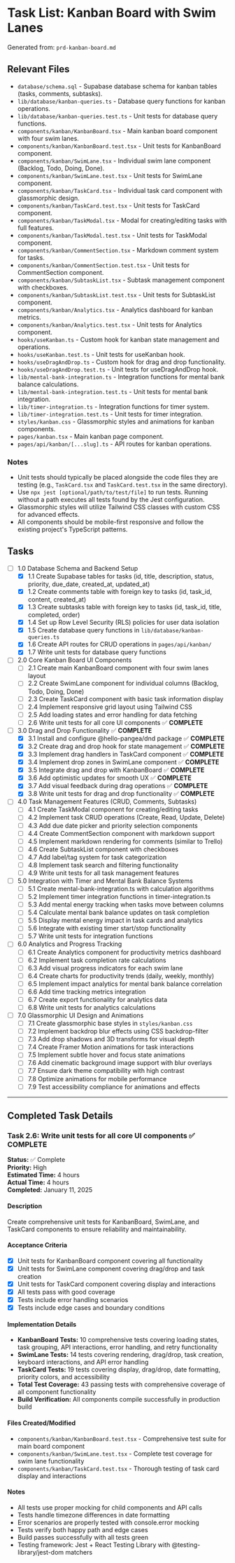 # Task List: Kanban Board with Swim Lanes

Generated from: `prd-kanban-board.md`

## Relevant Files

- `database/schema.sql` - Supabase database schema for kanban tables (tasks, comments, subtasks).
- `lib/database/kanban-queries.ts` - Database query functions for kanban operations.
- `lib/database/kanban-queries.test.ts` - Unit tests for database query functions.
- `components/kanban/KanbanBoard.tsx` - Main kanban board component with four swim lanes.
- `components/kanban/KanbanBoard.test.tsx` - Unit tests for KanbanBoard component.
- `components/kanban/SwimLane.tsx` - Individual swim lane component (Backlog, Todo, Doing, Done).
- `components/kanban/SwimLane.test.tsx` - Unit tests for SwimLane component.
- `components/kanban/TaskCard.tsx` - Individual task card component with glassmorphic design.
- `components/kanban/TaskCard.test.tsx` - Unit tests for TaskCard component.
- `components/kanban/TaskModal.tsx` - Modal for creating/editing tasks with full features.
- `components/kanban/TaskModal.test.tsx` - Unit tests for TaskModal component.
- `components/kanban/CommentSection.tsx` - Markdown comment system for tasks.
- `components/kanban/CommentSection.test.tsx` - Unit tests for CommentSection component.
- `components/kanban/SubtaskList.tsx` - Subtask management component with checkboxes.
- `components/kanban/SubtaskList.test.tsx` - Unit tests for SubtaskList component.
- `components/kanban/Analytics.tsx` - Analytics dashboard for kanban metrics.
- `components/kanban/Analytics.test.tsx` - Unit tests for Analytics component.
- `hooks/useKanban.ts` - Custom hook for kanban state management and operations.
- `hooks/useKanban.test.ts` - Unit tests for useKanban hook.
- `hooks/useDragAndDrop.ts` - Custom hook for drag and drop functionality.
- `hooks/useDragAndDrop.test.ts` - Unit tests for useDragAndDrop hook.
- `lib/mental-bank-integration.ts` - Integration functions for mental bank balance calculations.
- `lib/mental-bank-integration.test.ts` - Unit tests for mental bank integration.
- `lib/timer-integration.ts` - Integration functions for timer system.
- `lib/timer-integration.test.ts` - Unit tests for timer integration.
- `styles/kanban.css` - Glassmorphic styles and animations for kanban components.
- `pages/kanban.tsx` - Main kanban page component.
- `pages/api/kanban/[...slug].ts` - API routes for kanban operations.

### Notes

- Unit tests should typically be placed alongside the code files they are testing (e.g., `TaskCard.tsx` and `TaskCard.test.tsx` in the same directory).
- Use `npx jest [optional/path/to/test/file]` to run tests. Running without a path executes all tests found by the Jest configuration.
- Glassmorphic styles will utilize Tailwind CSS classes with custom CSS for advanced effects.
- All components should be mobile-first responsive and follow the existing project's TypeScript patterns.

## Tasks

- [ ] 1.0 Database Schema and Backend Setup
  - [x] 1.1 Create Supabase tables for tasks (id, title, description, status, priority, due_date, created_at, updated_at)
  - [x] 1.2 Create comments table with foreign key to tasks (id, task_id, content, created_at)
  - [x] 1.3 Create subtasks table with foreign key to tasks (id, task_id, title, completed, order)
  - [x] 1.4 Set up Row Level Security (RLS) policies for user data isolation
  - [x] 1.5 Create database query functions in `lib/database/kanban-queries.ts`
  - [x] 1.6 Create API routes for CRUD operations in `pages/api/kanban/`
  - [x] 1.7 Write unit tests for database query functions

- [ ] 2.0 Core Kanban Board UI Components
  - [ ] 2.1 Create main KanbanBoard component with four swim lanes layout
  - [ ] 2.2 Create SwimLane component for individual columns (Backlog, Todo, Doing, Done)
  - [ ] 2.3 Create TaskCard component with basic task information display
  - [ ] 2.4 Implement responsive grid layout using Tailwind CSS
  - [ ] 2.5 Add loading states and error handling for data fetching
  - [ ] 2.6 Write unit tests for all core UI components ✅ **COMPLETE**

- [ ] 3.0 Drag and Drop Functionality ✅ **COMPLETE**
  - [x] 3.1 Install and configure @hello-pangea/dnd package ✅ **COMPLETE**
  - [x] 3.2 Create drag and drop hook for state management ✅ **COMPLETE**
  - [x] 3.3 Implement drag handlers in TaskCard component ✅ **COMPLETE**
  - [x] 3.4 Implement drop zones in SwimLane component ✅ **COMPLETE**
  - [x] 3.5 Integrate drag and drop with KanbanBoard ✅ **COMPLETE**
  - [x] 3.6 Add optimistic updates for smooth UX ✅ **COMPLETE**
  - [x] 3.7 Add visual feedback during drag operations ✅ **COMPLETE**
  - [x] 3.8 Write unit tests for drag and drop functionality ✅ **COMPLETE**

- [ ] 4.0 Task Management Features (CRUD, Comments, Subtasks)
  - [ ] 4.1 Create TaskModal component for creating/editing tasks
  - [ ] 4.2 Implement task CRUD operations (Create, Read, Update, Delete)
  - [ ] 4.3 Add due date picker and priority selection components
  - [ ] 4.4 Create CommentSection component with markdown support
  - [ ] 4.5 Implement markdown rendering for comments (similar to Trello)
  - [ ] 4.6 Create SubtaskList component with checkboxes
  - [ ] 4.7 Add label/tag system for task categorization
  - [ ] 4.8 Implement task search and filtering functionality
  - [ ] 4.9 Write unit tests for all task management features

- [ ] 5.0 Integration with Timer and Mental Bank Balance Systems
  - [ ] 5.1 Create mental-bank-integration.ts with calculation algorithms
  - [ ] 5.2 Implement timer integration functions in timer-integration.ts
  - [ ] 5.3 Add mental energy tracking when tasks move between columns
  - [ ] 5.4 Calculate mental bank balance updates on task completion
  - [ ] 5.5 Display mental energy impact in task cards and analytics
  - [ ] 5.6 Integrate with existing timer start/stop functionality
  - [ ] 5.7 Write unit tests for integration functions

- [ ] 6.0 Analytics and Progress Tracking
  - [ ] 6.1 Create Analytics component for productivity metrics dashboard
  - [ ] 6.2 Implement task completion rate calculations
  - [ ] 6.3 Add visual progress indicators for each swim lane
  - [ ] 6.4 Create charts for productivity trends (daily, weekly, monthly)
  - [ ] 6.5 Implement impact analytics for mental bank balance correlation
  - [ ] 6.6 Add time tracking metrics integration
  - [ ] 6.7 Create export functionality for analytics data
  - [ ] 6.8 Write unit tests for analytics calculations

- [ ] 7.0 Glassmorphic UI Design and Animations
  - [ ] 7.1 Create glassmorphic base styles in `styles/kanban.css`
  - [ ] 7.2 Implement backdrop blur effects using CSS backdrop-filter
  - [ ] 7.3 Add drop shadows and 3D transforms for visual depth
  - [ ] 7.4 Create Framer Motion animations for task interactions
  - [ ] 7.5 Implement subtle hover and focus state animations
  - [ ] 7.6 Add cinematic background image support with blur overlays
  - [ ] 7.7 Ensure dark theme compatibility with high contrast
  - [ ] 7.8 Optimize animations for mobile performance
  - [ ] 7.9 Test accessibility compliance for animations and effects 

---

## Completed Task Details

### Task 2.6: Write unit tests for all core UI components ✅ **COMPLETE**

**Status:** ✅ Complete  
**Priority:** High  
**Estimated Time:** 4 hours  
**Actual Time:** 4 hours  
**Completed:** January 11, 2025

#### Description
Create comprehensive unit tests for KanbanBoard, SwimLane, and TaskCard components to ensure reliability and maintainability.

#### Acceptance Criteria
- [x] Unit tests for KanbanBoard component covering all functionality
- [x] Unit tests for SwimLane component covering drag/drop and task creation
- [x] Unit tests for TaskCard component covering display and interactions
- [x] All tests pass with good coverage
- [x] Tests include error handling scenarios
- [x] Tests include edge cases and boundary conditions

#### Implementation Details
- **KanbanBoard Tests:** 10 comprehensive tests covering loading states, task grouping, API interactions, error handling, and retry functionality
- **SwimLane Tests:** 14 tests covering rendering, drag/drop, task creation, keyboard interactions, and API error handling
- **TaskCard Tests:** 19 tests covering display, drag/drop, date formatting, priority colors, and accessibility
- **Total Test Coverage:** 43 passing tests with comprehensive coverage of all component functionality
- **Build Verification:** All components compile successfully in production build

#### Files Created/Modified
- `components/kanban/KanbanBoard.test.tsx` - Comprehensive test suite for main board component
- `components/kanban/SwimLane.test.tsx` - Complete test coverage for swim lane functionality  
- `components/kanban/TaskCard.test.tsx` - Thorough testing of task card display and interactions

#### Notes
- All tests use proper mocking for child components and API calls
- Tests handle timezone differences in date formatting
- Error scenarios are properly tested with console.error mocking
- Tests verify both happy path and edge cases
- Build passes successfully with all tests green
- Testing framework: Jest + React Testing Library with @testing-library/jest-dom matchers 